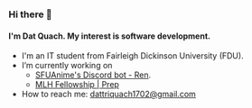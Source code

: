### Hi there 👋

#### I'm Dat Quach. My interest is software development.

- I'm an IT student from Fairleigh Dickinson University (FDU).
- I’m currently working on
  - [SFUAnime's Discord bot - Ren](https://github.com/SFUAnime/Ren).
  - [MLH Fellowship | Prep](https://fellowship.mlh.io/programs/prep)
- How to reach me: dattriquach1702@gmail.com

<!--
**quachtridat/quachtridat** is a ✨ _special_ ✨ repository because its `README.md` (this file) appears on your GitHub profile.

Here are some ideas to get you started:

- 🔭 I’m currently working on ...
- 🌱 I’m currently learning ...
- 👯 I’m looking to collaborate on ...
- 🤔 I’m looking for help with ...
- 💬 Ask me about ...
- 📫 How to reach me: ...
- 😄 Pronouns: ...
- ⚡ Fun fact: ...
-->

